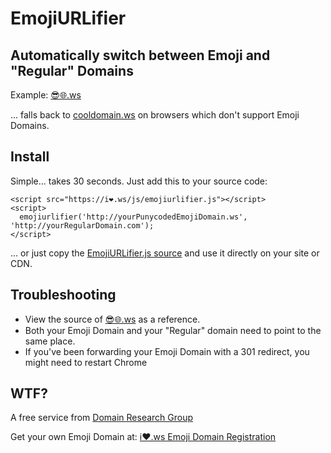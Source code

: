# EmojiURLifier
## Automatically switch between Emoji and "Regular" Domains

Example: <a href="http://😎🌐.ws">😎🌐.ws<a/>

... falls back to <a href="http://cooldomain.ws/">cooldomain.ws</a> on browsers which don't support Emoji Domains.

## Install
Simple... takes 30 seconds. Just add this to your source code:
```
<script src="https://i❤️.ws/js/emojiurlifier.js"></script>
<script>
  emojiurlifier('http://yourPunycodedEmojiDomain.ws', 'http://yourRegularDomain.com');
</script>
```

... or just copy the <a href="https://github.com/jonroig/emojiurlifier/blob/master/emojiurlifier.js">EmojiURLifier.js source</a> and use it directly on your site or CDN.

## Troubleshooting
* View the source of <a href="http://😎🌐.ws">😎🌐.ws</a> as a reference.
* Both your Emoji Domain and your "Regular" domain need to point to the same place. 
* If you've been forwarding your Emoji Domain with a 301 redirect, you might need to restart Chrome


## WTF?
A free service from <a href="http://domainresearchgroup.net">Domain Research Group</a>

Get your own Emoji Domain at: <a href="https://i❤️.ws">i❤️.ws Emoji Domain Registration</a>
